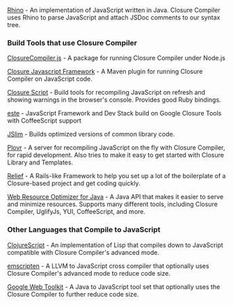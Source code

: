[Rhino](http://www.mozilla.org/rhino/) - An implementation of JavaScript written in Java. Closure Compiler uses Rhino to parse JavaScript and attach JSDoc comments to our syntax tree.

### Build Tools that use Closure Compiler ###

[ClosureCompiler.js](https://github.com/dcodeIO/ClosureCompiler.js) - A package for running Closure Compiler under Node.js

[Closure Javascript Framework](https://github.com/jlgrock/ClosureJavascriptFramework) - A Maven plugin for running Closure Compiler on JavaScript code.

[Closure Script](https://github.com/dturnbull/closure-script) - Build tools for recompiling JavaScript on refresh and showing warnings in the browser's console. Provides good Ruby bindings.

[este](https://github.com/Steida/este) - JavaScript Framework and Dev Stack build on Google Closure Tools with CoffeeScript support

[JSlim](https://github.com/zgrossbart/jslim) - Builds optimized versions of common library code.

[Plovr](http://plovr.com/) - A server for recompiling JavaScript on the fly with Closure Compiler, for rapid development. Also tries to make it easy to get started with Closure Library and Templates.

[Relief](http://code.google.com/p/relief/) - A Rails-like Framework to help you set up a lot of the boilerplate of a Closure-based project and get coding quickly.

[Web Resource Optimizer for Java](http://code.google.com/p/wro4j/) - A Java API that makes it easier to serve and minimize resources. Supports many different tools, including Closure Compiler, UglifyJs, YUI, CoffeeScript, and more.

### Other Languages that Compile to JavaScript ###

[ClojureScript](https://github.com/clojure/clojurescript) - An implementation of Lisp that compiles down to JavaScript compatible with Closure Compiler's advanced mode.

[emscripten](https://github.com/kripken/emscripten) - A LLVM to JavaScript cross compiler that optionally uses Closure Compiler's advanced mode to reduce code size.

[Google Web Toolkit](https://developers.google.com/web-toolkit/) - A Java to JavaScript tool set that optionally uses the Closure Compiler to further reduce code size.